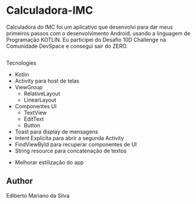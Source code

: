 # Calculadora-IMC
Calculadora do IMC foi um aplicativo que desenvolvi para dar meus primeiros passos com o desenvolvimento Android, usando a linguagem de Programação KOTLIN.
Eu participei do Desafio 10D Challenge na Comunidade DevSpace e consegui sair do ZERO.

<img scr="/results/Imagem1.png" width="260">
<img scr="/results/Imagem2.png" width="260">
<img scr="/results/Imagem3.png" width="260">

Tecnologies
* Kotlin
* Activity para host de telas
* ViewGroup
  * RelativeLayout
  * LinearLayout
* Componentes UI
  * TextView
  * EditText
  * Button
* Toast para display de mensagens
* Intent Explícita para abrir a segunda Activity
* FindViewById para recuperar componentes de UI
* String resource para concatenação de textos

- Melhorar estilização do app
## Author
Ediberto Mariano da Silva

